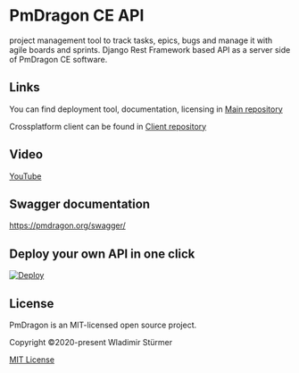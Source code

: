 # PmDragon CE API
project management tool to track tasks, epics, bugs and manage it with agile boards and sprints.
Django Rest Framework based API as a server side of PmDragon CE  software.

## Links
You can find deployment tool, documentation, licensing in
[Main repository](https://github.com/cybersturmer/pmdragon)

Crossplatform client can be found in
[Client repository](https://github.com/cybersturmer/pmdragon-client)

## Video
[YouTube](https://www.youtube.com/watch?v=ZlPRVjLoKqA&list=PLS5PU3BKdEGuFIM_HychaVfK8wwyLmTR0&index=1)

## Swagger documentation
https://pmdragon.org/swagger/

## Deploy your own API in one click
[![Deploy](https://www.herokucdn.com/deploy/button.svg)](https://heroku.com/deploy?template=https://github.com/cybersturmer/pmdragon-core-api)


## License

PmDragon is an MIT-licensed open source project.

Copyright ©2020-present Wladimir Stürmer

[MIT License](https://en.wikipedia.org/wiki/MIT_License)
